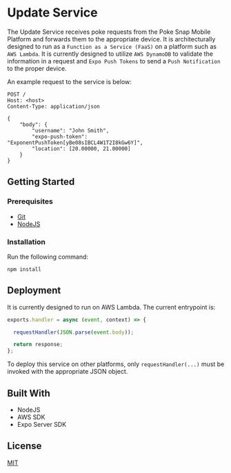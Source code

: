# Update Service

The Update Service receives poke requests from the Poke Snap Mobile Platform and forwards them to the appropriate device. It is architecturally designed to run as a `Function as a Service (FaaS)` on a platform such as `AWS Lambda`. It is currently designed to utilize `AWS DynamoDB` to validate the information in a request and `Expo Push Tokens` to send a `Push Notification` to the proper device.

An example request to the service is below:
```http
POST /
Host: <host>
Content-Type: application/json

{
    "body": {
        "username": "John Smith",
        "expo-push-token": "ExponentPushToken[yBe08sIBCL4W1T2I8kGw6Y]",
        "location": [20.00000, 21.00000]
    }
}
```

## Getting Started

### Prerequisites
- [Git](https://git-scm.com/)
- [NodeJS](https://nodejs.org/en/)

### Installation

Run the following command:

```
npm install
```

## Deployment
It is currently designed to run on AWS Lambda. The current entrypoint is:
```javascript
exports.handler = async (event, context) => {

  requestHandler(JSON.parse(event.body));

  return response;
};
```
To deploy this service on other platforms, only `requestHandler(...)` must be invoked with the appropriate JSON object.  

## Built With
- NodeJS
- AWS SDK
- Expo Server SDK

## License
[MIT](https://github.com/poke-snap/poke-service/blob/master/LICENSE)